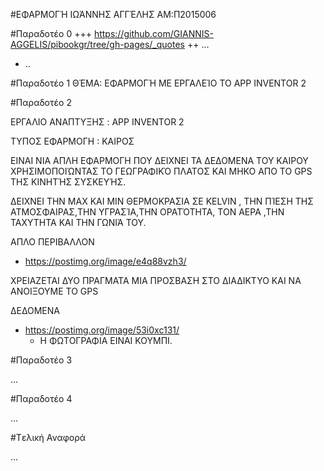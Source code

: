 #ΕΦΑΡΜΟΓΉ
ΙΩΆΝΝΗΣ ΑΓΓΈΛΗΣ AM:Π2015006

#Παραδοτέο 0
+++ https://github.com/GIANNIS-AGGELIS/pibookgr/tree/gh-pages/_quotes
++ ...
+ ..

#Παραδοτέο 1
ΘΈΜΑ: ΕΦΑΡΜΟΓΉ ΜΕ ΕΡΓΑΛΕΊΟ ΤΟ APP INVENTOR 2


#Παραδοτέο 2

 ΕΡΓΑΛΙΟ ΑΝΑΠΤΥΞΗΣ : APP INVENTOR 2
 
 ΤΥΠΟΣ ΕΦΑΡΜΟΓΗ : ΚΑΙΡΟΣ
 
 ΕΙΝΑΙ ΝΙΑ ΑΠΛΗ ΕΦΑΡΜΟΓΗ ΠΟΥ ΔΕΙΧΝΕΙ ΤΑ ΔΕΔΟΜΕΝΑ ΤΟΥ ΚΑΙΡΟΥ ΧΡΗΣΙΜΟΠΟΙΏΝΤΑΣ ΤΟ ΓΕΩΓΡΑΦΙΚΌ ΠΛΑΤΟΣ ΚΑΙ ΜΗΚΟ ΑΠΟ ΤΟ GPS ΤΗΣ ΚΙΝΗΤΉΣ  ΣΥΣΚΕΥΉΣ.

 ΔΕΙΧΝΕΙ ΤΗΝ MAX KAI MIN ΘΕΡΜΟΚΡΑΣΙΑ ΣΕ KELVIN , THN  ΠΊΕΣΗ ΤΗΣ ΑΤΜΟΣΦΑΙΡΑΣ,THN  ΥΓΡΑΣΊΑ,THN ΟΡΑΤΌΤΗΤΑ, TON ΑΕΡΑ ,ΤΗΝ ΤΑΧΥΤΗΤΑ ΚΑΙ ΤΗΝ ΓΩΝΙΆ ΤΟΥ. 
 
 ΑΠΛΟ ΠΕΡΙΒΑΛΛΟΝ
+ https://postimg.org/image/e4q88vzh3/

 ΧΡΕΙΑΖΕΤΑΙ ΔΥΟ ΠΡΑΓΜΑΤΑ ΜΙΑ ΠΡΟΣΒΑΣΗ ΣΤΟ ΔΙΑΔΙΚΤΥΟ ΚΑΙ ΝΑ ΑΝΟΙΞΟΥΜΕ ΤΟ GPS
 
 ΔΕΔΟΜΕΝΑ
+ https://postimg.org/image/53i0xc131/
  * Η ΦΩΤΟΓΡΑΦΙΑ ΕΙΝΑΙ ΚΟΥΜΠΙ.

#Παραδοτέο 3

...

#Παραδοτέο 4

...

#Tελική Αναφορά

...
